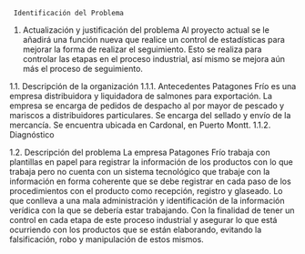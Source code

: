      Identificación del Problema 
1. Actualización y justificación del problema 
Al proyecto actual se le añadirá una función nueva que realice un control de estadísticas para mejorar la forma de realizar el seguimiento. Esto se realiza para controlar las etapas en el proceso industrial, así mismo se mejora aún más el proceso de seguimiento. 
 
1.1.  Descripción de la organización
1.1.1. Antecedentes
Patagones Frío es una empresa distribuidora y liquidadora de salmones para exportación. La empresa se encarga de pedidos 
de despacho al por mayor de pescado y mariscos a distribuidores particulares. Se encarga del sellado y envío de la mercancía. 
Se encuentra ubicada en Cardonal, en Puerto Montt.
1.1.2. Diagnóstico



1.2.  Descripción del problema
 La empresa Patagones Frío trabaja con plantillas en papel para registrar la información de los productos con lo que trabaja 
 pero no cuenta con un sistema tecnológico que trabaje con la información en forma coherente que se debe registrar en cada 
 paso de los procedimientos con el producto como recepción, registro y glaseado. Lo que conlleva a una mala administración 
 y identificación de la información verídica con la que se debería estar trabajando. Con la finalidad de tener un control en 
 cada etapa de este proceso industrial y asegurar lo que está ocurriendo con los productos que se están elaborando, 
 evitando la falsificación, robo y manipulación de estos mismos.


 
